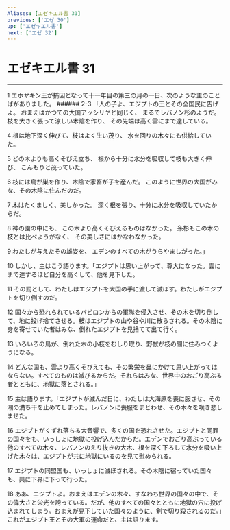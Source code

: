 ```yaml
---
Aliases: [エゼキエル書 31]
previous: ['エゼ 30']
up: ['エゼキエル書']
next: ['エゼ 32']
---
```

# エゼキエル書 31

***




1 
エホヤキン王が捕囚となって十一年目の第三の月の一日、次のような主のことばがありました。 ###### 2-3 「人の子よ、エジプトの王とその全国民に告げよ。 おまえはかつての大国アッシリヤと同じく、 まるでレバノン杉のようだ。 枝を大きく張って涼しい木陰を作り、 その先端は高く雲にまで達している。 



4 
根は地下深く伸びて、枝はよく生い茂り、 水を回りの木々にも供給していた。 



5 
どの木よりも高くそびえ立ち、 根から十分に水分を吸収して枝も大きく伸び、 こんもりと茂っていた。 



6 
枝には鳥が巣を作り、木陰で家畜が子を産んだ。 このように世界の大国がみな、その木陰に住んだのだ。 



7 
木はたくましく、美しかった。 深く根を張り、十分に水分を吸収していたからだ。 



8 
神の園の中にも、 この木より高くそびえるものはなかった。 糸杉もこの木の枝とは比べようがなく、 その美しさにはかなわなかった。 



9 
わたしが与えたその雄姿を、 エデンのすべての木がうらやましがった。」 



10 
しかし、主はこう語ります。「エジプトは思い上がって、尊大になった。雲にまで達するほど自分を高くして、他を見下した。 



11 
その罰として、わたしはエジプトを大国の手に渡して滅ぼす。わたしがエジプトを切り倒すのだ。 



12 
国々から恐れられているバビロンからの軍隊を侵入させ、その木を切り倒して、地に投げ捨てさせる。枝はエジプトの山や谷や川に散らされる。その木陰に身を寄せていた者はみな、倒れたエジプトを見捨てて出て行く。 



13 
いろいろの鳥が、倒れた木の小枝をむしり取り、野獣が枝の間に住みつくようになる。 



14 
どんな国も、雲より高くそびえても、その繁栄を鼻にかけて思い上がってはならない。すべてのものは滅びるからだ。それらはみな、世界中のおごり高ぶる者とともに、地獄に落とされる。」 



15 
主は語ります。「エジプトが滅んだ日に、わたしは大海原を喪に服させ、その潮の満ち干を止めてしまった。レバノンに喪服をまとわせ、その木々を嘆き悲しませた。 



16 
エジプトがくずれ落ちる大音響で、多くの国を恐れさせた。エジプトと同罪の国々をも、いっしょに地獄に投げ込んだからだ。エデンでおごり高ぶっている他のすべての木々、レバノンのえり抜きの大木、根を深く下ろして水分を吸い上げた木々は、エジプトが共に地獄にいるのを見て慰められる。 



17 
エジプトの同盟国も、いっしょに滅ぼされる。その木陰に宿っていた国々も、共に下界に下って行った。 



18 
ああ、エジプトよ。おまえはエデンの木々、すなわち世界の国々の中で、その偉大さと栄光を誇っている。だが、他のすべての国々とともに地獄の穴に投げ込まれてしまう。おまえが見下していた国々のように、剣で切り殺されるのだ。」これがエジプト王とその大軍の運命だと、主は語ります。
